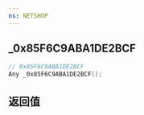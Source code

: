 ```yaml
---
ns: NETSHOP
---
```

## _0x85F6C9ABA1DE2BCF

```c
// 0x85F6C9ABA1DE2BCF
Any _0x85F6C9ABA1DE2BCF();
```


## 返回值
